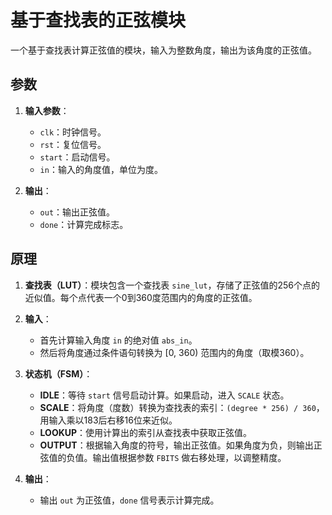 # 基于查找表的正弦模块

一个基于查找表计算正弦值的模块，输入为整数角度，输出为该角度的正弦值。

## 参数

1. **输入参数**：
   - `clk`：时钟信号。
   - `rst`：复位信号。
   - `start`：启动信号。
   - `in`：输入的角度值，单位为度。
   
2. **输出**：
   - `out`：输出正弦值。
   - `done`：计算完成标志。

## 原理
1. **查找表（LUT）**：模块包含一个查找表 `sine_lut`，存储了正弦值的256个点的近似值。每个点代表一个0到360度范围内的角度的正弦值。

2. **输入**：
   - 首先计算输入角度 `in` 的绝对值 `abs_in`。
   - 然后将角度通过条件语句转换为 [0, 360) 范围内的角度（取模360）。

3. **状态机（FSM）**：
   - **IDLE**：等待 `start` 信号启动计算。如果启动，进入 `SCALE` 状态。
   - **SCALE**：将角度（度数）转换为查找表的索引：`(degree * 256) / 360`，用输入乘以183后右移16位来近似。
   - **LOOKUP**：使用计算出的索引从查找表中获取正弦值。
   - **OUTPUT**：根据输入角度的符号，输出正弦值。如果角度为负，则输出正弦值的负值。输出值根据参数 `FBITS` 做右移处理，以调整精度。

4. **输出**：
   - 输出 `out` 为正弦值，`done` 信号表示计算完成。
